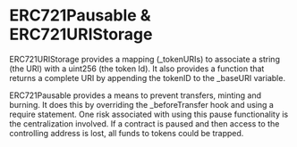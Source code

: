 # ERC721Pausable & ERC721URIStorage


ERC721URIStorage provides a mapping (_tokenURIs) to associate a string (the URI) with a uint256 (the token Id). It also provides a function that returns a complete URI by appending the tokenID to the _baseURI variable.


ERC721Pausable provides a means to prevent transfers, minting and burning. It does this by overriding the _beforeTransfer hook and using a require statement. 
One risk associated with using this pause functionality is the centralization involved. If a contract is paused and then access to the controlling address is lost, all funds to tokens could be trapped. 